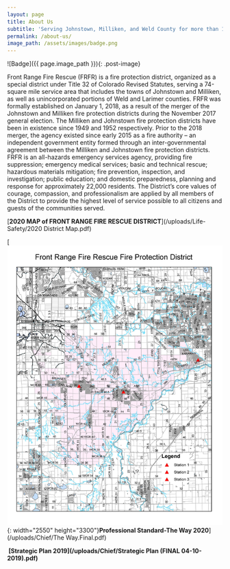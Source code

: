 ```yaml
---
layout: page
title: About Us
subtitle: 'Serving Johnstown, Milliken, and Weld County for more than 100 years.'
permalink: /about-us/
image_path: /assets/images/badge.png
---
```


![Badge]({{ page.image_path }}){: .post-image}

Front Range Fire Rescue (FRFR) is a fire protection district, organized as a special district under Title 32 of Colorado Revised Statutes, serving a 74-square mile service area that includes the towns of Johnstown and Milliken, as well as unincorporated portions of Weld and Larimer counties. FRFR was formally established on January 1, 2018, as a result of the merger of the Johnstown and Milliken fire protection districts during the November 2017 general election. The Milliken and Johnstown fire protection districts have been in existence since 1949 and 1952 respectively. Prior to the 2018 merger, the agency existed since early 2015 as a fire authority – an independent government entity formed through an inter-governmental agreement between the Milliken and Johnstown fire protection districts.<br>FRFR is an all-hazards emergency services agency, providing fire suppression; emergency medical services; basic and technical rescue; hazardous materials mitigation; fire prevention, inspection, and investigation; public education; and domestic preparedness, planning and response for approximately 22,000 residents. The District’s core values of courage, compassion, and professionalism are applied by all members of the District to provide the highest level of service possible to all citizens and guests of the communities served.

[**2020 MAP of FRONT RANGE FIRE RESCUE DISTRICT**](/uploads/Life-Safety/2020 District Map.pdf)

[![](/uploads/2020-district-map.jpg){: width="2550" height="3300"}**Professional Standard-The Way 2020**](/uploads/Chief/The Way.Final.pdf)

**&nbsp;[Strategic Plan 2019](/uploads/Chief/Strategic Plan &#40;FINAL 04-10-2019&#41;.pdf)**